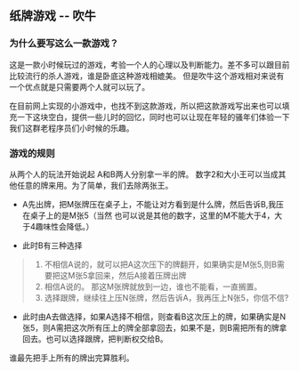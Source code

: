 ## 纸牌游戏 -- 吹牛 ##

### 为什么要写这么一款游戏？ ###
这是一款小时候玩过的游戏，考验一个人的心理以及判断能力。差不多可以跟目前比较流行的杀人游戏，谁是卧底这种游戏相媲美。 但是吹牛这个游戏相对来说有一个优点就是只需要两个人就可以玩了。

在目前网上实现的小游戏中，也找不到这款游戏，所以把这款游戏写出来也可以填充一下这块空白，提供一些儿时的回忆，同时也可以让现在年轻的骚年们体验一下我们这群老程序员们小时候的乐趣。

### 游戏的规则 ###

从两个人的玩法开始说起
A和B两人分别拿一半的牌。 数字2和大小王可以当成其他任意的牌来用。为了简单，我们去除两张王。

- A先出牌，把M张牌压在桌子上，不能让对方看到是什么牌，然后告诉B,我压在桌子上的是M张5（当然
也可以说是其他的数字，这里的M不能大于4，大于4趣味性会降低。）

- 此时B有三种选择
> 1. 不相信A说的，就可以把A这次压下的牌翻开，如果确实是M张5,则B需要把这M张5拿回来，然后A接着压牌出牌
> 2. 相信A说的。 那这M张牌就放到一边，谁也不能看，一直搁置。
> 3. 选择跟牌，继续往上压N张牌，然后告诉A，我再压上N张5，你信不信?

- 此时由A去做选择，如果A选择不相信，则查看B这次压上的牌，如果确实是N张5，则A需把这次所有压上的牌全部拿回去，如果不是，则B需把所有的牌拿回去。也可以选择跟牌，把判断权交给B。

谁最先把手上所有的牌出完算胜利。